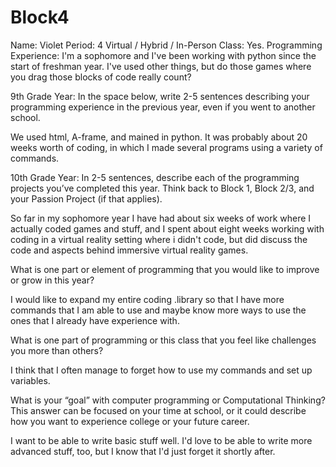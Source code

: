 # Block4
Name: Violet
Period: 4
Virtual / Hybrid / In-Person Class: Yes.
Programming Experience: I'm a sophomore and I've been working with python since the start of freshman year. I've used other things, but do those games where you drag those blocks of code really count?

9th Grade Year: In the space below, write 2-5 sentences describing your programming experience in the previous year, even if you went to another school.

We used html, A-frame, and mained in python. It was probably about 20 weeks worth of coding, in which I made several programs using a variety of commands. 

10th Grade Year: In 2-5 sentences, describe each of the programming projects you’ve completed this year.  Think back to Block 1, Block 2/3, and your Passion Project (if that applies).

So far in my sophomore year I have had about six weeks of work where I actually coded games and stuff, and I spent about eight weeks working with coding in a virtual reality setting where i didn't code, but did discuss the code and aspects behind immersive virtual reality games.

What is one part or element of programming that you would like to improve or grow in this year?

I would like to expand my entire coding .library so that I have more commands that I am able to use and maybe know more ways to use the ones that I already have experience with.

What is one part of programming or this class that you feel like challenges you more than others?

I think that I often manage to forget how to use my commands and set up variables. 

What is your “goal” with computer programming or Computational Thinking?  This answer can be focused on your time at school, or it could describe how you want to experience college or your future career.

I want to be able to write basic stuff well. I'd love to be able to write more advanced stuff, too, but I know that I'd just forget it shortly after. 
